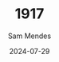 ---
title: "1917"
subtitle: Sam Mendes
year: 2019
image: ./images/1917.jpg
link: https://www.themoviedb.org/movie/530915/
date: 2024-07-29
type: Movie
tags: [{name: "Best of 2019", rank: 2}]
---